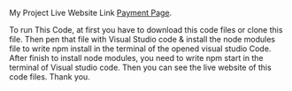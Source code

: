 

My Project Live Website Link [Payment Page]().



To run This Code, at first you have to download this code files or clone this file. Then pen that file with Visual Studio code & install the node modules file to write npm install in the terminal of the opened visual studio Code. After finish to install node modules, you need to write npm start in the terminal of Visual studio code. Then you can see the live website of this code files. Thank you. 


